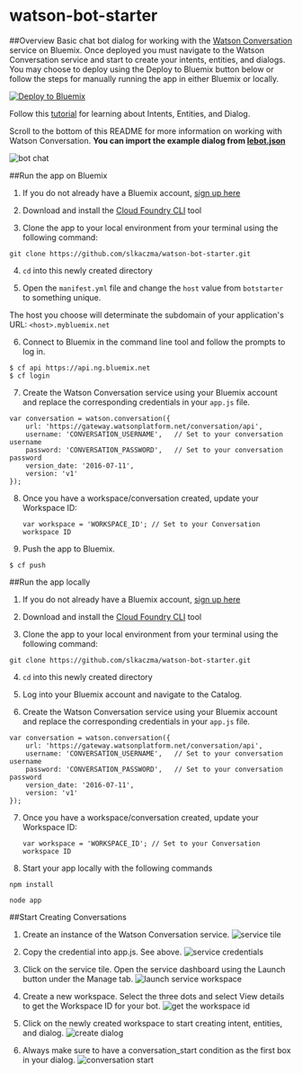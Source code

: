 # watson-bot-starter

##Overview
Basic chat bot dialog for working with the [Watson Conversation](https://www.ibm.com/watson/developercloud/conversation.html) service on Bluemix. Once deployed you must navigate to the Watson Conversation service and start to create your intents, entities, and dialogs. You may choose to deploy using the Deploy to Bluemix button below or follow the steps for manually running the app in either Bluemix or locally. 

[![Deploy to Bluemix](https://bluemix.net/deploy/button.png)](https://bluemix.net/deploy?repository=https://github.com/slkaczma/watson-bot-starter)

Follow this [tutorial](https://www.ibm.com/watson/developercloud/doc/conversation/tutorial_basic.shtml) for learning about Intents, Entities, and Dialog. 

Scroll to the bottom of this README for more information on working with Watson Conversation. **You can import the example dialog from [lebot.json](lebot.json)**

![bot chat](img/bot.jpg)

##Run the app on Bluemix
1. If you do not already have a Bluemix account, [sign up here](https://console.ng.bluemix.net/registration/)

2. Download and install the [Cloud Foundry CLI](https://github.com/cloudfoundry/cli/releases) tool

3. Clone the app to your local environment from your terminal using the following command:

  ```
  git clone https://github.com/slkaczma/watson-bot-starter.git
  ```

4. `cd` into this newly created directory

5. Open the `manifest.yml` file and change the `host` value from `botstarter` to something unique.

  The host you choose will determinate the subdomain of your application's URL:  `<host>.mybluemix.net`

6. Connect to Bluemix in the command line tool and follow the prompts to log in.

  ```
  $ cf api https://api.ng.bluemix.net
  $ cf login
  ```
  
7. Create the Watson Conversation service using your Bluemix account and replace the corresponding credentials in your `app.js` file.

  ```
  var conversation = watson.conversation({
      url: 'https://gateway.watsonplatform.net/conversation/api',   
      username: 'CONVERSATION_USERNAME',   // Set to your conversation username
      password: 'CONVERSATION_PASSWORD',   // Set to your conversation password
      version_date: '2016-07-11',
      version: 'v1'
  });
  ```

8. Once you have a workspace/conversation created, update your Workspace ID:
   ```
   var workspace = 'WORKSPACE_ID'; // Set to your Conversation workspace ID
   ```
  
9. Push the app to Bluemix.

  ```
  $ cf push
  ```

##Run the app locally
1. If you do not already have a Bluemix account, [sign up here](https://console.ng.bluemix.net/registration/)

2. Download and install the [Cloud Foundry CLI](https://github.com/cloudfoundry/cli/releases) tool

3. Clone the app to your local environment from your terminal using the following command:

  ```
  git clone https://github.com/slkaczma/watson-bot-starter.git
  ```

4. `cd` into this newly created directory

5. Log into your Bluemix account and navigate to the Catalog.

6. Create the Watson Conversation service using your Bluemix account and replace the corresponding credentials in your `app.js` file. 

  ```
  var conversation = watson.conversation({
      url: 'https://gateway.watsonplatform.net/conversation/api',   
      username: 'CONVERSATION_USERNAME',   // Set to your conversation username
      password: 'CONVERSATION_PASSWORD',   // Set to your conversation password
      version_date: '2016-07-11',
      version: 'v1'
  });
  ```
  
7. Once you have a workspace/conversation created, update your Workspace ID:
   ```
   var workspace = 'WORKSPACE_ID'; // Set to your Conversation workspace ID
   ```

8. Start your app locally with the following commands

  ```
  npm install
  ```
  ```
  node app
  ```
  
##Start Creating Conversations
 1. Create an instance of the Watson Conversation service.
    ![service tile](img/service.jpg)

 2. Copy the credential into app.js. See above.
    ![service credentials](img/credentials.jpg)

 3. Click on the service tile. Open the service dashboard using the Launch button under the Manage tab.
    ![launch service workspace](img/launch.jpg)

 4. Create a new workspace. Select the three dots and select View details to get the Workspace ID for your bot.
    ![get the workspace id](img/workspace.jpg)

 5. Click on the newly created workspace to start creating intent, entities, and dialog. 
    ![create dialog](img/building.jpg)

 6. Always make sure to have a conversation_start condition as the first box in your dialog. 
    ![conversation start](img/convostart.jpg)
